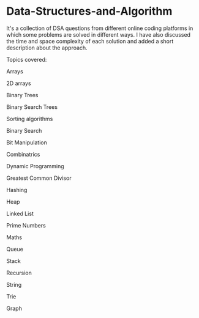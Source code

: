 # Data-Structures-and-Algorithm

It's a collection of DSA questions from different online coding platforms in which some problems are solved in different ways. I have also discussed the time and space complexity of each solution and added a short description about the approach. 

Topics covered:


Arrays


2D arrays


Binary Trees


Binary Search Trees


Sorting algorithms


Binary Search


Bit Manipulation


Combinatrics


Dynamic Programming


Greatest Common Divisor


Hashing


Heap


Linked List


Prime Numbers


Maths


Queue


Stack


Recursion


String


Trie


Graph
